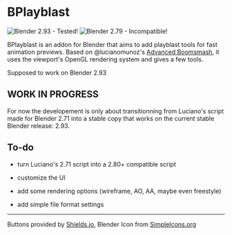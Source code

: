 # BPlayblast

![Blender 2.93 - Tested!](https://img.shields.io/badge/Blender%202.93-Tested-brightgreen?style=flat-square&logo=blender)
![Blender 2.79 - Incompatible!](https://img.shields.io/badge/Blender%202.79-Incompatible-critical?style=flat-square&logo=blender)

BPlayblast is an addon for Blender that aims to add playblast tools for fast animation previews. Based on @lucianomunoz's [Advanced Boomsmash](https://github.com/lucianomunoz/AdvancedBoomsmash), it uses the viewport's OpenGL rendering system and gives a few tools.

Supposed to work on Blender 2.93

## WORK IN PROGRESS

For now the developement is only about transitionning from Luciano's script made for Blender 2.71 into a stable copy that works on the current stable Blender release: 2.93.

## To-do

- turn Luciano's 2.71 script into a 2.80+ compatible script

- customize the UI

- add some rendering options (wireframe, AO, AA, maybe even freestyle)

- add simple file format settings

---

Buttons provided by [Shields.io](https://shields.io/), Blender Icon from [SimpleIcons.org](https://simpleicons.org/?q=blender)